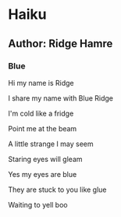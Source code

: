 # Haiku 
## Author: Ridge Hamre

### Blue
<p>Hi my name is Ridge</p>
<p>I share my name with Blue Ridge</p>
<p>I'm cold like a fridge</p>

<p>Point me at the beam</p>
<p>A little strange I may seem</p>
<p>Staring eyes will gleam</p>

<p>Yes my eyes are blue</p>
<p>They are stuck to you like glue</p>
<p>Waiting to yell boo</p>
